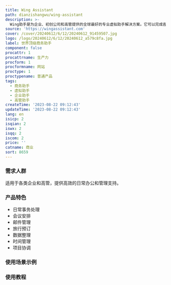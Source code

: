 ```yaml
---
title: Wing Assistant
path: dianzishangwu/wing-assistant
description: >-
  Wing助手是为企业、初创公司和高管提供的全球最好的专业虚拟助手解决方案。它可以完成各种任务，包括日常事务、会议安排、邮件管理、旅行预订等。Wing助手通过智能算法和人工智能技术提供高效、可靠的服务。定价灵活，适用于各种规模和需求的企业。
source: 'https://wingassistant.com'
cover: /cover/20240612/6/12/20240612_91459507.jpg
logo: /logo/20240612/6/12/20240612_a579c8fa.jpg
label: 世界顶级商务助手
component: false
procattr: 1
procattrname: 生产力
procform: 1
procformname: 网站
proctype: 1
proctypename: 普通产品
tags:
  - 商务助手
  - 虚拟助手
  - 企业助手
  - 高管助手
createTime: '2023-08-22 09:12:43'
updateTime: '2023-08-22 09:12:43'
lang: en
isicp: 2
isqian: 2
iswx: 2
isqq: 2
iscom: 2
price: ''
catname: 商业
sort: 8659
---
```




### 需求人群
适用于各类企业和高管，提供高效的日常办公和管理支持。

### 产品特色
- 日常事务处理
- 会议安排
- 邮件管理
- 旅行预订
- 数据整理
- 时间管理
- 项目协调

### 使用场景示例


### 使用教程


  
